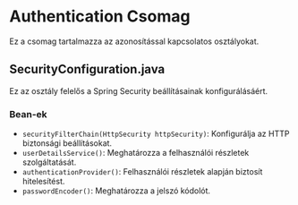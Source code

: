 # Authentication Csomag

Ez a csomag tartalmazza az azonosítással kapcsolatos osztályokat.

## SecurityConfiguration.java

Ez az osztály felelős a Spring Security beállításainak konfigurálásáért.

### Bean-ek
- `securityFilterChain(HttpSecurity httpSecurity)`: Konfigurálja az HTTP biztonsági beállításokat.
- `userDetailsService()`: Meghatározza a felhasználói részletek szolgáltatását.
- `authenticationProvider()`: Felhasználói részletek alapján biztosít hitelesítést.
- `passwordEncoder()`: Meghatározza a jelszó kódolót.
